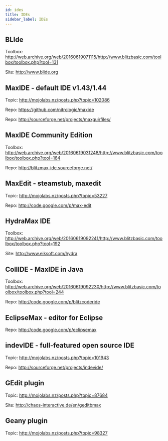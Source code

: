```yaml
---
id: ides
title: IDEs
sidebar_label: IDEs
---
```


## BLIde
Toolbox: http://web.archive.org/web/20160619071115/http://www.blitzbasic.com/toolbox/toolbox.php?tool=131

Site: http://www.blide.org

## MaxIDE - default IDE v1.43/1.44
Topic: http://mojolabs.nz/posts.php?topic=102086

Repo: https://github.com/nitrologic/maxide

Repo: http://sourceforge.net/projects/maxgui/files/

## MaxIDE Community Edition
Toolbox: http://web.archive.org/web/20160619031248/http://www.blitzbasic.com/toolbox/toolbox.php?tool=164

Repo: http://blitzmax-ide.sourceforge.net/

## MaxEdit - steamstub, maxedit
Topic: http://mojolabs.nz/posts.php?topic=53227

Repo: http://code.google.com/p/max-edit

## HydraMax IDE
Toolbox: http://web.archive.org/web/20160619092241/http://www.blitzbasic.com/toolbox/toolbox.php?tool=192

Site: http://www.eiksoft.com/hydra

## CollIDE - MaxIDE in Java
Toolbox: http://web.archive.org/web/20160619092230/http://www.blitzbasic.com/toolbox/toolbox.php?tool=244

Repo: http://code.google.com/p/blitzcoderide

## EclipseMax - editor for Eclipse
Repo: http://code.google.com/p/eclipsemax

## indevIDE - full-featured open source IDE
Topic: http://mojolabs.nz/posts.php?topic=101943

Repo: http://sourceforge.net/projects/indevide/

## GEdit plugin
Topic: http://mojolabs.nz/posts.php?topic=87684

Site: http://chaos-interactive.de/en/geditbmax

## Geany plugin
Topic: http://mojolabs.nz/posts.php?topic=98327

